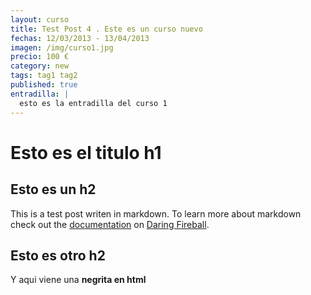 ```yaml
---
layout: curso
title: Test Post 4 . Este es un curso nuevo
fechas: 12/03/2013 - 13/04/2013
imagen: /img/curso1.jpg
precio: 100 €
category: new
tags: tag1 tag2
published: true
entradilla: |
  esto es la entradilla del curso 1
---
```


# Esto es el titulo h1

## Esto es un h2

This is a test post writen in markdown. To learn more about markdown check out the [documentation](http://daringfireball.net/projects/markdown/) on [Daring Fireball](http://daringfireball.net/).

## Esto es otro h2

Y aqui viene una <strong>negrita en html</strong>
